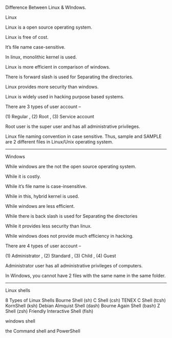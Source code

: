 Difference Between Linux & WIndows.

Linux 

Linux is a open source operating system.	

Linux is free of cost.	

It’s file name case-sensitive.

In linux, monolithic kernel is used.

Linux is more efficient in comparison of windows.	

There is forward slash is used for Separating the directories.	

Linux provides more security than windows.	

Linux is widely used in hacking purpose based systems.	

There are 3 types of user account – 

(1) Regular , (2) Root , (3) Service account

Root user is the super user and has all administrative privileges.	

Linux file naming convention in case sensitive. Thus, sample and SAMPLE are 2 different files in Linux/Unix operating system.	

--------------------------------------------------------------------------------------------

Windows

While windows are the not the open source operating system.

While it is costly.

While it’s file name is case-insensitive.

While in this, hybrid kernel is used.

While windows are less efficient.

While there is back slash is used for Separating the directories

While it provides less security than linux.

While windows does not provide much efficiency in hacking.

There are 4 types of user account – 

(1) Administrator , (2) Standard , (3) Child , (4) Guest

Administrator user has all administrative privileges of computers.

In Windows, you cannot have 2 files with the same name in the same folder.

--------------------------------------------------------------------------------------------
Linux shells 

8 Types of Linux Shells
Bourne Shell (sh)
C Shell (csh)
TENEX C Shell (tcsh)
KornShell (ksh)
Debian Almquist Shell (dash)
Bourne Again Shell (bash)
Z Shell (zsh)
Friendly Interactive Shell (fish)

windows shell 

the Command shell and PowerShell